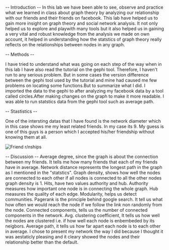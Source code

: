 -- Introduction --
In this lab we have been able to see, observe and practice what we learned in class
about graph theory by analyzing our relationship with our friends and their friends
on facebook. This lab have helped us to gain more insight on graph theory and social
network analysis. It not only helped us to explore and playwith many tools but it also
helped us in gaining a very vital and robust knowledge from the analysis we made on own
account, it helped in understanding how the statstics of graph theory really reflects on 
the relationships between nodes in any graph.

-- Methods --

I have tried to understand what was going on each step of the way when in this lab I 
have also read the tutorial on the gephi tool. Therefore, I haven't run to any serious problem.
But in some cases the version difference between the gephi tool used by the tutorial 
and mine had caused me few problems on locating some functions.But to summarize what I did.
I imported the data to the gephi to after analyzing my facebook data by a tool called circles.After
making changes on the graph to make it more readable. I was able to run statstics data from
the gephi tool such as average path.

-- Stastistics --

One of the intersting datas that I have found is the network diameter which in this case
shows me my least related friends. In my case its 9. My guess is one of this guys is a person
which I accepted his/her friendship without knowing them at all. 

![Friend r/nships](C:\Users\Nahom\socialnets18\assignments\nahom_asnake.svg)

-- Discussion --
Average degree, since the graph is about the connection between my friends. It tells me how many
friends that each of my friends have in average. Network distance represents the longest path in the 
graph as I mentioned in the "statstics". Graph density, shows how well the nodes are connected to 
each other if all nodes is connected to all the other nodes graph density is 1. Hits, have two values
authority and hub. Authority measures how important one node is in connecting the whole
graph. Hub measures the quality of each edge.  Modularity, helps us detect communities. Pagerank
is the principle behind google search. It tell us what how often we would reach the node if
we follow the link non randomly from the node. Connected components, tells us the number of connected 
components in the network. Avg. clustering coefficient, It tells us how well the nodes are clustered
i.e. if how well each node is enbembeded by its neigbors. Average path, it tells us how far 
apart each node is to each other in average. I chose to present my network the way I did
because I thought it was aestaticly pleasing and it cleary showed the nodes and their relationship
better than the default.